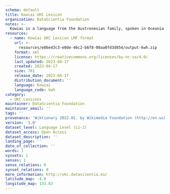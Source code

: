```yaml
---
schema: default
title: Kowiai UKC Lexicon
organization: DataScientia Foundation
notes: >-
  Kowiai is a language from the Austronesian family, spoken in Oceania. The UKC Lexicon of Kowiai is represented as a lexico-semantic network. It consists of words, word senses, synsets, as well as sense-level and synset-level relationships.
resources:
  - name: Kowiai UKC Lexicon LMF format
    url: >-
      resources/e86e43c3-e0de-46c2-b6f8-00aa0fd3d854/output-kwh.zip
    format: xml
    license: https://creativecommons.org/licenses/by-nc-sa/4.0/
    last_updated: 2023-04-17
    created: 2023-04-17
    size: 781
    release_date: 2023-04-17
    distribution_document: ''
    language: Kowiai
    language_code: kwh
category:
  - UKC Lexicons
maintainer: DataScientia Foundation
maintainer_email: ''
tags: ''
provenance: 'Wiktionary 2022.01. by Wikimedia Foundation (http://en.wiktionary.org); Princeton WordNet 2.1 by Princeton University (https://wordnet.princeton.edu)'
version: '1.0'
dataset_level: Language Level (L1-2)
dataset_access: Open Access
dataset_description: ''
landing_page: ''
date_of_collection: ''
words: 1
synsets: 1
senses: 1
sense_relations: 0
synset_relations: 0
more_information: http://ukc.datascientia.eu/
latitude_map: -4.0
longitude_map: 133.83
---
```

